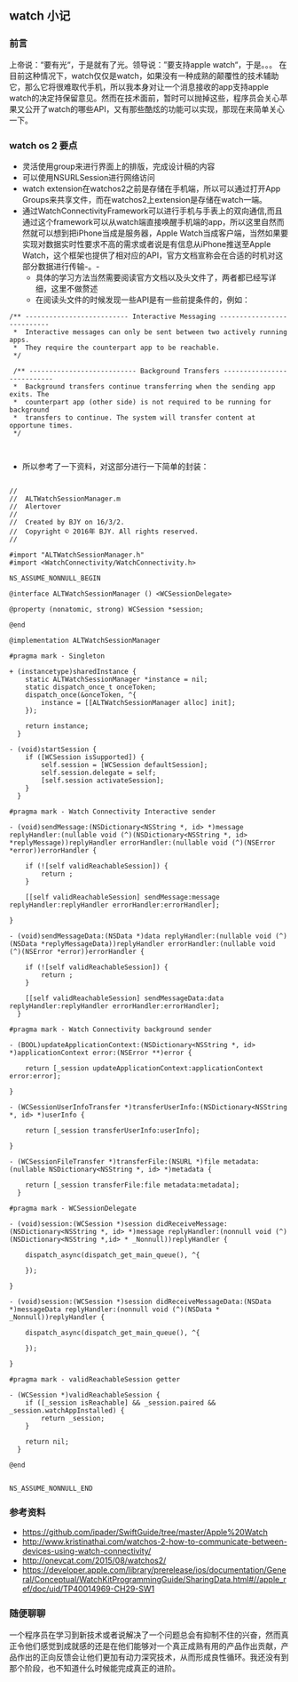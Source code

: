 ## watch 小记
### 前言
上帝说：“要有光“，于是就有了光。领导说：”要支持apple watch“，于是。。。
在目前这种情况下，watch仅仅是watch，如果没有一种成熟的颠覆性的技术辅助它，那么它将很难取代手机，所以我本身对让一个消息接收的app支持apple watch的决定持保留意见。然而在技术面前，暂时可以抛掉这些，程序员会关心苹果又公开了watch的哪些API，又有那些酷炫的功能可以实现，那现在来简单关心一下。
### watch os 2 要点
* 灵活使用group来进行界面上的排版，完成设计稿的内容
* 可以使用NSURLSession进行网络访问
* watch extension在watchos2之前是存储在手机端，所以可以通过打开App Groups来共享文件，而在watchos2上extension是存储在watch一端。
* 通过WatchConnectivityFramework可以进行手机与手表上的双向通信,而且通过这个framework可以从watch端直接唤醒手机端的app，所以这里自然而然就可以想到把iPhone当成是服务器，Apple Watch当成客户端，当然如果要实现对数据实时性要求不高的需求或者说是有信息从iPhone推送至Apple Watch，这个框架也提供了相对应的API，官方文档宣称会在合适的时机对这部分数据进行传输-。-
  * 具体的学习方法当然需要阅读官方文档以及头文件了，两者都已经写详细，这里不做赘述
  * 在阅读头文件的时候发现一些API是有一些前提条件的，例如：
```
/** -------------------------- Interactive Messaging ---------------------------
 *  Interactive messages can only be sent between two actively running apps.
 *  They require the counterpart app to be reachable.
 */
 
 /** --------------------------- Background Transfers ---------------------------
 *  Background transfers continue transferring when the sending app exits. The
 *  counterpart app (other side) is not required to be running for background
 *  transfers to continue. The system will transfer content at opportune times.
 */
 
 
```

* 所以参考了一下资料，对这部分进行一下简单的封装：
```

//
//  ALTWatchSessionManager.m
//  Alertover
//
//  Created by BJY on 16/3/2.
//  Copyright © 2016年 BJY. All rights reserved.
//

#import "ALTWatchSessionManager.h"
#import <WatchConnectivity/WatchConnectivity.h>

NS_ASSUME_NONNULL_BEGIN

@interface ALTWatchSessionManager () <WCSessionDelegate>

@property (nonatomic, strong) WCSession *session;

@end

@implementation ALTWatchSessionManager

#pragma mark - Singleton

+ (instancetype)sharedInstance {
    static ALTWatchSessionManager *instance = nil;
    static dispatch_once_t onceToken;
    dispatch_once(&onceToken, ^{
        instance = [[ALTWatchSessionManager alloc] init];
    });
      
    return instance;
  }

- (void)startSession {
    if ([WCSession isSupported]) {
        self.session = [WCSession defaultSession];
        self.session.delegate = self;
        [self.session activateSession];
    }
  }

#pragma mark - Watch Connectivity Interactive sender

- (void)sendMessage:(NSDictionary<NSString *, id> *)message replyHandler:(nullable void (^)(NSDictionary<NSString *, id> *replyMessage))replyHandler errorHandler:(nullable void (^)(NSError *error))errorHandler {
      
    if (![self validReachableSession]) {
        return ;
    }
      
    [[self validReachableSession] sendMessage:message replyHandler:replyHandler errorHandler:errorHandler];
    
}

- (void)sendMessageData:(NSData *)data replyHandler:(nullable void (^)(NSData *replyMessageData))replyHandler errorHandler:(nullable void (^)(NSError *error))errorHandler {
      
    if (![self validReachableSession]) {
        return ;
    }
      
    [[self validReachableSession] sendMessageData:data replyHandler:replyHandler errorHandler:errorHandler];
  }

#pragma mark - Watch Connectivity background sender

- (BOOL)updateApplicationContext:(NSDictionary<NSString *, id> *)applicationContext error:(NSError **)error {
      
    return [_session updateApplicationContext:applicationContext error:error];
    
}

- (WCSessionUserInfoTransfer *)transferUserInfo:(NSDictionary<NSString *, id> *)userInfo {
      
    return [_session transferUserInfo:userInfo];
    
}

- (WCSessionFileTransfer *)transferFile:(NSURL *)file metadata:(nullable NSDictionary<NSString *, id> *)metadata {
      
    return [_session transferFile:file metadata:metadata];
  }

#pragma mark - WCSessionDelegate

- (void)session:(WCSession *)session didReceiveMessage:(NSDictionary<NSString *, id> *)message replyHandler:(nonnull void (^)(NSDictionary<NSString *,id> * _Nonnull))replyHandler {
    
    dispatch_async(dispatch_get_main_queue(), ^{
       
    });
    
}

- (void)session:(WCSession *)session didReceiveMessageData:(NSData *)messageData replyHandler:(nonnull void (^)(NSData * _Nonnull))replyHandler {
      
    dispatch_async(dispatch_get_main_queue(), ^{
          
    });
    
}

#pragma mark - validReachableSession getter

- (WCSession *)validReachableSession {
    if ([_session isReachable] && _session.paired && _session.watchAppInstalled) {
        return _session;
    }
      
    return nil;
  }

@end


NS_ASSUME_NONNULL_END
```

### 参考资料
* https://github.com/ipader/SwiftGuide/tree/master/Apple%20Watch
* http://www.kristinathai.com/watchos-2-how-to-communicate-between-devices-using-watch-connectivity/
* http://onevcat.com/2015/08/watchos2/
* https://developer.apple.com/library/prerelease/ios/documentation/General/Conceptual/WatchKitProgrammingGuide/SharingData.html#//apple_ref/doc/uid/TP40014969-CH29-SW1

### 随便聊聊
一个程序员在学习到新技术或者说解决了一个问题总会有抑制不住的兴奋，然而真正令他们感觉到成就感的还是在他们能够对一个真正成熟有用的产品作出贡献，产品作出的正向反馈会让他们更加有动力深究技术，从而形成良性循环。我还没有到那个阶段，也不知道什么时候能完成真正的进阶。